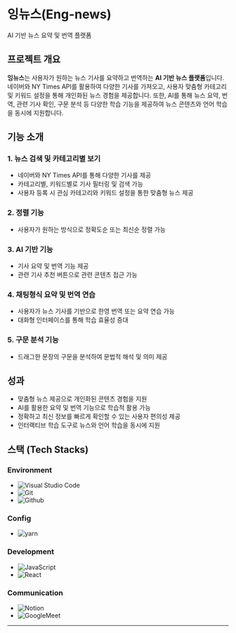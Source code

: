 # 잉뉴스(Eng-news)
AI 기반 뉴스 요약 및 번역 플랫폼


## **프로젝트 개요**

**잉뉴스**는 사용자가 원하는 뉴스 기사를 요약하고 번역하는 **AI 기반 뉴스 플랫폼**입니다. 네이버와 NY Times API를 활용하여 다양한 기사를 가져오고, 사용자 맞춤형 카테고리 및 키워드 설정을 통해 개인화된 뉴스 경험을 제공합니다. 또한, AI를 통해 뉴스 요약, 번역, 관련 기사 확인, 구문 분석 등 다양한 학습 기능을 제공하여 뉴스 콘텐츠와 언어 학습을 동시에 지원합니다.


## **기능 소개**

### 1. 뉴스 검색 및 카테고리별 보기
- 네이버와 NY Times API를 통해 다양한 기사를 제공 
- 카테고리별, 키워드별로 기사 필터링 및 검색 가능
- 사용자 등록 시 관심 카테고리와 키워드 설정을 통한 맞춤형 뉴스 제공

### 2. 정렬 기능
- 사용자가 원하는 방식으로 정확도순 또는 최신순 정렬 가능

### 3. AI 기반 기능
- 기사 요약 및 번역 기능 제공
- 관련 기사 추천 버튼으로 관련 콘텐츠 접근 가능 

### 4. 채팅형식 요약 및 번역 연습
- 사용자가 뉴스 기사를 기반으로 한영 번역 또는 요약 연습 가능  
- 대화형 인터페이스를 통해 학습 효율성 증대  

### 5. 구문 분석 기능
- 드래그한 문장의 구문을 분석하여 문법적 해석 및 의미 제공
  

## **성과**

- 맞춤형 뉴스 제공으로 개인화된 콘텐츠 경험을 지원
- AI를 활용한 요약 및 번역 기능으로 학습적 활용 가능
- 정확하고 최신 정보를 빠르게 확인할 수 있는 사용자 편의성 제공  
- 인터랙티브 학습 도구로 뉴스와 언어 학습을 동시에 지원  


## **스택 (Tech Stacks)**

### Environment
- ![Visual Studio Code](https://img.shields.io/badge/Visual%20Studio%20Code-007ACC?style=for-the-badge&logo=Visual%20Studio%20Code&logoColor=white)  
- ![Git](https://img.shields.io/badge/Git-F05032?style=for-the-badge&logo=Git&logoColor=white)  
- ![Github](https://img.shields.io/badge/GitHub-181717?style=for-the-badge&logo=GitHub&logoColor=white)  

### Config
- ![yarn](https://img.shields.io/badge/yarn-2C8EBB?style=for-the-badge&logo=yarn&logoColor=white)  

### Development
- ![JavaScript](https://img.shields.io/badge/JavaScript-F7DF1E?style=for-the-badge&logo=Javascript&logoColor=white)  
- ![React](https://img.shields.io/badge/React-20232A?style=for-the-badge&logo=react&logoColor=61DAFB)  

### Communication 
- ![Notion](https://img.shields.io/badge/Notion-000000?style=for-the-badge&logo=Notion&logoColor=white)  
- ![GoogleMeet](https://img.shields.io/badge/GoogleMeet-00897B?style=for-the-badge&logo=Google%20Meet&logoColor=white)  

---
